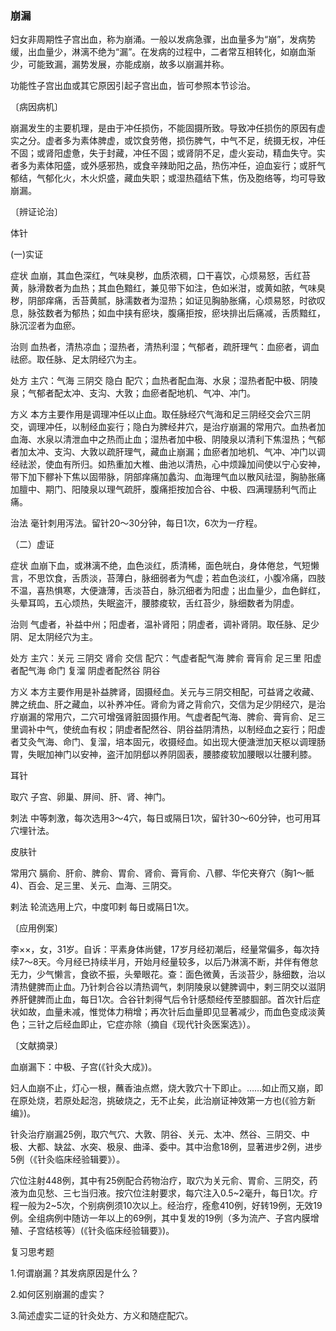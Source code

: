 ### 崩漏

妇女非周期性子宫出血，称为崩涌。一般以发病急骤，出血量多为“崩”，发病势缓，出血量少，淋漓不绝为“漏”。在发病的过程中，二者常互相转化，如崩血渐少，可能致漏，漏势发展，亦能成崩，故多以崩漏并称。

功能性子宫出血或其它原因引起子宫出血，皆可参照本节诊治。

〔病因病机〕

崩漏发生的主要机理，是由于冲任损伤，不能固摄所致。导致冲任损伤的原因有虚实之分。虚者多为素体脾虚，或饮食劳倦，损伤脾气，中气不足，统摄无权，冲任不固；或肾阳虚惫，失于封藏，冲任不固；或肾阴不足，虚火妄动，精血失守。实者多为素体阳盛，或外感邪热，或食辛辣助阳之品，热伤冲任，迫血妄行；或肝气郁结，气郁化火，木火炽盛，藏血失职；或湿热蕴结下焦，伤及胞络等，均可导致崩漏。

〔辨证论治〕

体针

(一)实证

症状  血崩，其血色深红，气味臭秽，血质浓稠，口干喜饮，心烦易怒，舌红苔黄，脉滑数者为血热；其血色黯红，兼见带下如注，色如米泔，或黄如脓，气味臭秽，阴部痒痛，舌苔黄腻，脉濡数者为湿热；如证见胸胁胀痛，心烦易怒，时欲叹息，脉弦数者为郁热；如血中挟有瘀块，腹痛拒按，瘀块排出后痛减，舌质黯红，脉沉涩者为血瘀。

治则  血热者，清热凉血；湿热者，清热利湿；气郁者，疏肝理气：血瘀者，调血祛瘀。取任脉、足太阴经穴为主。

处方  主穴：气海  三阴交  隐白  配穴；血热者配血海、水泉；湿热者配中极、阴陵泉；气郁者配太冲、支沟、大敦；血瘀者配地机、气冲、冲门。

方义  本方主要作用是调理冲任以止血。取任脉经穴气海和足三阴经交会穴三阴交，调理冲任，以制经血妄行；隐白为脾经井穴，是治疗崩漏的常用穴。血热者加血海、水泉以清泄血中之热而止血；湿热者加中极、阴陵泉以清利下焦湿热；气郁者加太冲、支沟、大敦以疏肝理气，藏血止崩漏；血瘀者加地机、气冲、冲门以调经祛淤，使血有所归。如热重加大椎、曲池以清热，心中烦躁加间使以宁心安神，带下加下髎补下焦以固带脉，阴部痒痛加蠡沟、血海理气血以散风祛湿，胸胁胀痛加膻中、期门、阳陵泉以理气疏肝，腹痛拒按加合谷、中极、四满理肠利气而止痛。

治法  毫针刺用泻法。留针20～30分钟，每日1次，6次为一疗程。

（二）虚证

症状  血崩下血，或淋漓不绝，血色淡红，质清稀，面色㿠白，身体倦怠，气短懒言，不思饮食，舌质淡，苔薄白，脉细弱者为气虚；若血色淡红，小腹冷痛，四肢不温，喜热惧寒，大便溏薄，舌淡苔白，脉沉细者为阳虚；出血量少，血色鲜红，头晕耳鸣，五心烦热，失眠盗汗，腰膝痠软，舌红苔少，脉细数者为阴虚。

治则  气虚者，补益中州；阳虚者，温补肾阳；阴虚者，调补肾阴。取任脉、足少阴、足太阴经穴为主。

处方  主穴：关元  三阴交  肾俞  交信  配穴：气虚者配气海  脾俞  膏肓俞  足三里  阳虚者配气海  命门  复溜  阴虚者配然谷  阴谷

方义  本方主要作用是补益脾肾，固摄经血。关元与三阴交相配，可益肾之收藏、脾之统血、肝之藏血，以补养冲任。肾俞为肾之背俞穴，交信为足少阴经穴，是治疗崩漏的常用穴，二穴可增强肾脏固摄作用。气虚者配气海、脾俞、膏肓俞、足三里调补中气，使统血有权；阴虚者配然谷、阴谷益阴清热，以制经血之妄行；阳虚者艾灸气海、命门、复溜，培本固元，收摄经血。如出现大便溏泄加天枢以调理肠胃，失眠加神门以安神，盗汗加阴郄以养阴固表，腰膝痠软加腰眼以壮腰利膝。

耳针

取穴  子宫、卵巢、屏间、肝、肾、神门。

刺法  中等刺激，每次选用3～4穴，每日或隔日1次，留针30～60分钟，也可用耳穴埋针法。

皮肤针

常用穴  膈俞、肝俞、脾俞、胃俞、肾俞、膏肓俞、八髎、华佗夹脊穴（胸1～骶4)、百会、足三里、关元、血海、三阴交。

剌法  轮流选用上穴，中度叩剌  每日或隔日1次。

〔应用例案〕

李××，女，31岁。自诉：平素身体尚健，17岁月经初潮后，经量常偏多，每次持续7～8天。今月经已持续半月，开始月经量较多，以后乃淋漓不断，并伴有倦怠无力，少气懒言，食欲不振，头晕眼花。查：面色微黄，舌淡苔少，脉细数，治以清热健脾而止血。乃针刺合谷以清热调气，刺阴陵泉以健脾调中，剌三阴交以滋阴养肝健脾而止血，每日1次。合谷针刺得气后令针感颓经传至膝腘部。首次针后症状如故，血量未减，惟觉体力稍增；再次针后血量即见显著减少，而血色变成淡黄色；三针之后经血即止，它症亦除（摘自《现代针灸医案选》）。

〔文献摘录〕

血崩漏下：中极、子宫(《针灸大成》)。

妇人血崩不止，灯心一根，蘸香油点燃，烧大敦穴十下即止。……如止而又崩，即在原处烧，若原处起泡，挑破烧之，无不止矣，此治崩证神效第一方也(《验方新编》)。

针灸治疗崩漏25例，取穴气穴、大敦、阴谷、关元、太冲、然谷、三阴交、中极、大都、缺盆、水突、极泉、曲泽、委中。其中治愈18例，显著进步2例，进步5例（《针灸临床经验辑要》）。

穴位注射448例，其中有25例配合药物治疗，取穴为关元俞、胃俞、三阴交，药液为血见愁、三七当归液。按穴位注射要求，每穴注入0.5~2毫升，每日1次。疗程一般为2~5次，个别病例须10次以上。经治疗，痊愈410例，好转19例，无效19例。全组病例中随访一年以上的69例，其中复发的19例（多为流产、子宫内膜增殖、子宫结核等）(《针灸临床经验辑要》)。

复习思考题

1.何谓崩漏？其发病原因是什么？

2.如何区别崩漏的虚实？

3.简述虚实二证的针灸处方、方义和随症配穴。
